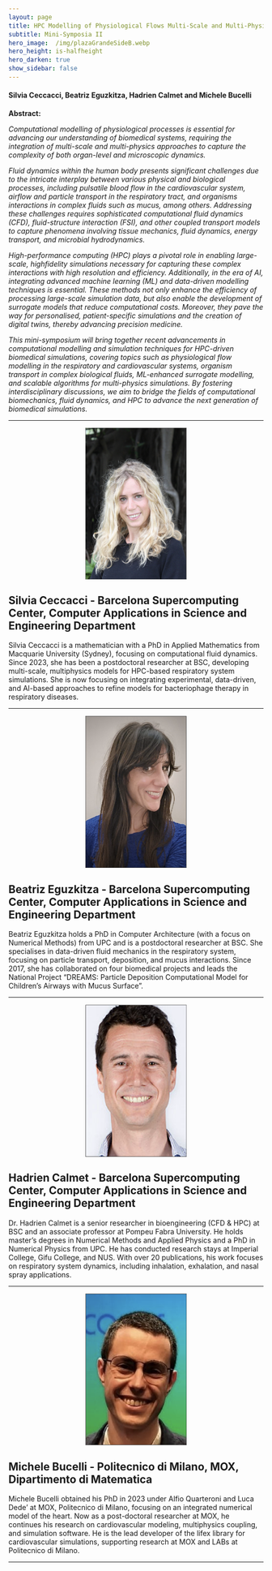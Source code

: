 ```yaml
---
layout: page
title: HPC Modelling of Physiological Flows Multi-Scale and Multi-Physics Simulations in Biomedicine
subtitle: Mini-Symposia II
hero_image:  /img/plazaGrandeSideB.webp
hero_height: is-halfheight
hero_darken: true
show_sidebar: false
---
```


#### Silvia Ceccacci, Beatriz Eguzkitza, Hadrien Calmet and Michele Bucelli

**Abstract:**

*Computational modelling of physiological processes is essential for advancing our understanding of biomedical systems, requiring the integration of multi-scale and multi-physics approaches to capture the complexity of both organ-level and microscopic dynamics.*

*Fluid dynamics within the human body presents significant challenges due to the intricate interplay between various physical and biological processes, including pulsatile blood flow in the cardiovascular system, airflow and particle transport in the respiratory tract, and organisms interactions in complex fluids such as mucus, among others. Addressing these challenges requires sophisticated computational fluid dynamics (CFD), fluid-structure interaction (FSI), and other coupled transport models to capture phenomena involving tissue mechanics, fluid dynamics, energy transport, and microbial hydrodynamics.*

*High-performance computing (HPC) plays a pivotal role in enabling large-scale, highfidelity simulations necessary for capturing these complex interactions with high resolution and efficiency. Additionally, in the era of AI, integrating advanced machine learning (ML) and data-driven modelling techniques is essential. These methods not only enhance the efficiency of processing large-scale simulation data, but also enable the development of surrogate models that reduce computational costs. Moreover, they pave the way for personalised, patient-specific simulations and the creation of digital twins, thereby advancing precision medicine.*

*This mini-symposium will bring together recent advancements in computational modelling and simulation techniques for HPC-driven biomedical simulations, covering topics such as physiological flow modelling in the respiratory and cardiovascular systems, organism transport in complex biological fluids, ML-enhanced surrogate modelling, and scalable algorithms for multi-physics simulations. By fostering interdisciplinary discussions, we aim to bridge the fields of computational biomechanics, fluid dynamics, and HPC to advance the next generation of biomedical simulations.*

---

<img loading="lazy" src="/img/silvia.png" alt="organizer" style="width: 200px; height: auto; display: block; margin: 0 auto"/>

## Silvia Ceccacci - Barcelona Supercomputing Center, Computer Applications in Science and Engineering Department

Silvia Ceccacci is a mathematician with a PhD in Applied Mathematics from Macquarie University (Sydney), focusing on computational fluid dynamics. Since 2023, she has been a postdoctoral researcher at BSC, developing multi-scale, multiphysics models for HPC-based respiratory system simulations. She is now focusing on integrating experimental, data-driven, and AI-based approaches to refine models for bacteriophage therapy in respiratory diseases.

---

<img loading="lazy" src="/img/beatriz.png" alt="organizer" style="width: 200px; height: auto; display: block; margin: 0 auto"/>

## Beatriz Eguzkitza - Barcelona Supercomputing Center, Computer Applications in Science and Engineering Department

Beatriz Eguzkitza holds a PhD in Computer Architecture (with a focus on Numerical Methods) from UPC and is a postdoctoral researcher at BSC. She specialises in data-driven fluid mechanics in the respiratory system, focusing on particle transport, deposition, and mucus interactions. Since 2017, she has collaborated on four biomedical projects and leads the National Project “DREAMS: Particle Deposition Computational Model for Children’s Airways with Mucus Surface”.

---

<img loading="lazy" src="/img/hadrien.png" alt="organizer" style="width: 200px; height: auto; display: block; margin: 0 auto"/>

## Hadrien Calmet - Barcelona Supercomputing Center, Computer Applications in Science and Engineering Department

Dr. Hadrien Calmet is a senior researcher in bioengineering (CFD & HPC) at BSC and an associate professor at Pompeu Fabra University. He holds master’s degrees in Numerical Methods and Applied Physics and a PhD in Numerical Physics from UPC. He has conducted research stays at Imperial College, Gifu College, and NUS. With over 20 publications, his work focuses on respiratory system dynamics, including inhalation, exhalation, and nasal spray applications.

---

<img loading="lazy" src="/img/michele.png" alt="organizer" style="width: 200px; height: auto; display: block; margin: 0 auto"/>

## Michele Bucelli - Politecnico di Milano, MOX, Dipartimento di Matematica

Michele Bucelli obtained his PhD in 2023 under Alfio Quarteroni and Luca Dede’ at MOX, Politecnico di Milano, focusing on an integrated numerical model of the heart. Now as a post-doctoral researcher at MOX, he continues his research on cardiovascular modeling, multiphysics coupling, and simulation software. He is the lead developer of the lifex library for cardiovascular simulations, supporting research at MOX and LABs at Politecnico di Milano.

---
